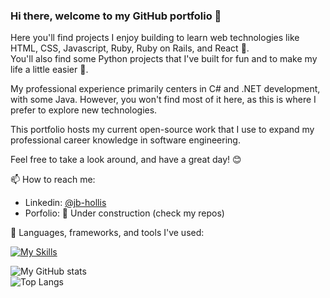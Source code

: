### Hi there, welcome to my GitHub portfolio 👋

Here you'll find projects I enjoy building to learn web technologies like HTML, CSS, Javascript, Ruby, Ruby on Rails, and React 🚀.  
You'll also find some Python projects that I've built for fun and to make my life a little easier 🎉.

My professional experience primarily centers in C# and .NET development, with some Java. However, you won't find most of it here, as this is where I prefer to explore new technologies.  

This portfolio hosts my current open-source work that I use to expand my professional career knowledge in software engineering.  

Feel free to take a look around, and have a great day! 😊  

📫 How to reach me:
- Linkedin: [@jb-hollis](https://www.linkedin.com/in/jb-hollis/)  
- Porfolio: 🚧 Under construction (check my repos)  

🔧 Languages, frameworks, and tools I've used:  
  
[![My Skills](https://skillicons.dev/icons?i=androidstudio,atom,aws,azure,c,cs,css,django,docker,dotnet,git,github,gradle,html,java,js,kotlin,lua,mysql,postgres,py,rabbitmq,react,ruby,rails,selenium,visualstudio,vscode)](https://skillicons.dev)  

![My GitHub stats](https://github-readme-stats.vercel.app/api?username=jacob-hollis&show_icons=true&theme=blueberry)  
![Top Langs](https://github-readme-stats.vercel.app/api/top-langs/?username=jacob-hollis&layout=compact&hide_progress=true&theme=blueberry)
